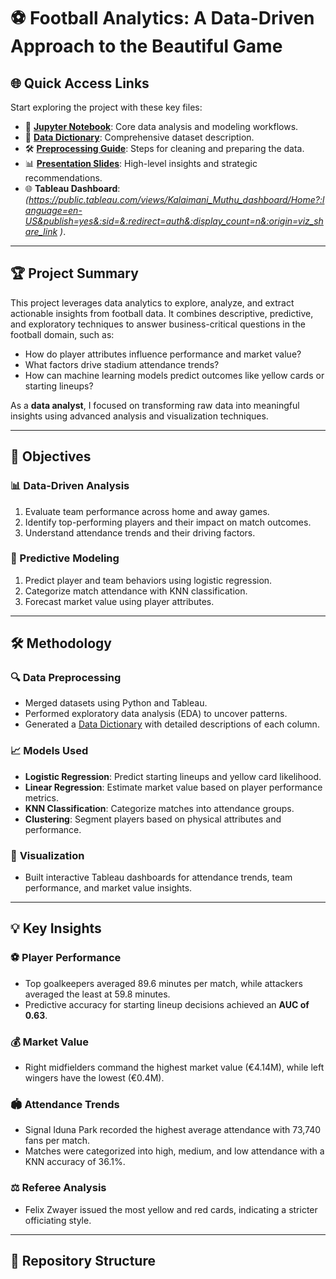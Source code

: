 # ⚽ Football Analytics: A Data-Driven Approach to the Beautiful Game

## 🌐 Quick Access Links
Start exploring the project with these key files:
- 📓 **[Jupyter Notebook](./project_final.ipynb)**: Core data analysis and modeling workflows.
- 📑 **[Data Dictionary](./data%20dictionary_football.pdf)**: Comprehensive dataset description.
- 🛠️ **[Preprocessing Guide](./Data%20Preprocessing_KalaimaniMuthu.pdf)**: Steps for cleaning and preparing the data.
- 📊 **[Presentation Slides](./Kalaimani_project_cap111.pdf)**: High-level insights and strategic recommendations.
- 🌐 **Tableau Dashboard**: *(https://public.tableau.com/views/Kalaimani_Muthu_dashboard/Home?:language=en-US&publish=yes&:sid=&:redirect=auth&:display_count=n&:origin=viz_share_link )*.

---

## 🏆 Project Summary
This project leverages data analytics to explore, analyze, and extract actionable insights from football data. It combines descriptive, predictive, and exploratory techniques to answer business-critical questions in the football domain, such as:
- How do player attributes influence performance and market value?
- What factors drive stadium attendance trends?
- How can machine learning models predict outcomes like yellow cards or starting lineups?

As a **data analyst**, I focused on transforming raw data into meaningful insights using advanced analysis and visualization techniques.

---

## 🎯 Objectives
### 📊 Data-Driven Analysis
1. Evaluate team performance across home and away games.
2. Identify top-performing players and their impact on match outcomes.
3. Understand attendance trends and their driving factors.

### 🔮 Predictive Modeling
1. Predict player and team behaviors using logistic regression.
2. Categorize match attendance with KNN classification.
3. Forecast market value using player attributes.

---

## 🛠️ Methodology
### 🔍 **Data Preprocessing**
- Merged datasets using Python and Tableau.
- Performed exploratory data analysis (EDA) to uncover patterns.
- Generated a [Data Dictionary](./data%20dictionary_football.pdf) with detailed descriptions of each column.

### 📈 **Models Used**
- **Logistic Regression**: Predict starting lineups and yellow card likelihood.
- **Linear Regression**: Estimate market value based on player performance metrics.
- **KNN Classification**: Categorize matches into attendance groups.
- **Clustering**: Segment players based on physical attributes and performance.

### 🎨 **Visualization**
- Built interactive Tableau dashboards for attendance trends, team performance, and market value insights.

---

## 💡 Key Insights
### ⚽ **Player Performance**
- Top goalkeepers averaged 89.6 minutes per match, while attackers averaged the least at 59.8 minutes.
- Predictive accuracy for starting lineup decisions achieved an **AUC of 0.63**.

### 💰 **Market Value**
- Right midfielders command the highest market value (€4.14M), while left wingers have the lowest (€0.4M).

### 🏟️ **Attendance Trends**
- Signal Iduna Park recorded the highest average attendance with 73,740 fans per match.
- Matches were categorized into high, medium, and low attendance with a KNN accuracy of 36.1%.

### ⚖️ **Referee Analysis**
- Felix Zwayer issued the most yellow and red cards, indicating a stricter officiating style.

---

## 📂 Repository Structure
